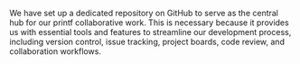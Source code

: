 We have set up a dedicated repository on GitHub to serve as the central hub for our printf collaborative work. This is necessary because it provides us with essential tools and features to streamline our development process, including version control, issue tracking, project boards, code review, and collaboration workflows.
